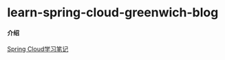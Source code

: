 # learn-spring-cloud-greenwich-blog

#### 介绍

[Spring Cloud学习笔记](https://gitee.com/yuqihaha/learn-spring-cloud-greenwich-blog/wikis)
